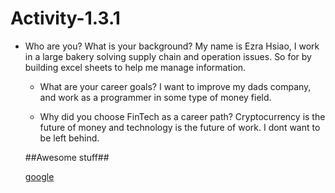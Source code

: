 # Activity-1.3.1
* Who are you? What is your background?
My name is Ezra Hsiao, I work in a large bakery solving supply chain and operation issues. So for by building excel sheets to help me manage information.

    * What are your career goals?
    I want to improve my dads company, and work as a programmer in some type of money field.

    * Why did you choose FinTech as a career path?
    Cryptocurrency is the future of money and technology is the future of work. I dont want to be left behind.
    
    
  ##Awesome stuff##
  
  [google](www.google.com)
